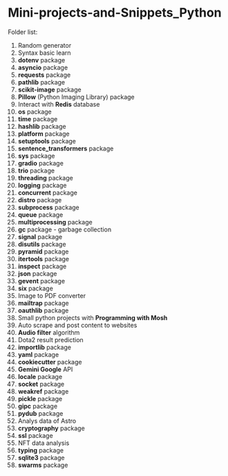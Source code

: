 # Mini-projects-and-Snippets_Python

Folder list:

1. Random generator
2. Syntax basic learn
3. **dotenv** package
4. **asyncio** package
5. **requests** package
6. **pathlib** package
7. **scikit-image** package
8. **Pillow** (Python Imaging Library) package
9. Interact with **Redis** database
10. **os** package
11. **time** package
12. **hashlib** package
13. **platform** package
14. **setuptools** package
15. **sentence_transformers** package
16. **sys** package
17. **gradio** package
18. **trio** package
19. **threading** package
20. **logging** package
21. **concurrent** package
22. **distro** package
23. **subprocess** package
24. **queue** package
25. **multiprocessing** package
26. **gc** package - garbage collection
27. **signal** package
28. **disutils** package
29. **pyramid** package
30. **itertools** package
31. **inspect** package
32. **json** package
33. **gevent** package
34. **six** package
35. Image to PDF converter
36. **mailtrap** package
37. **oauthlib** package
38. Small python projects with **Programming with Mosh**
39. Auto scrape and post content to websites
40. **Audio filter** algorithm
41. Dota2 result prediction
42. **importlib** package
43. **yaml** package
44. **cookiecutter** package
45. **Gemini Google** API
46. **locale** package
47. **socket** package
48. **weakref** package
49. **pickle** package
50. **gipc** package
51. **pydub** package
52. Analys data of Astro
53. **cryptography** package
54. **ssl** package
55. NFT data analysis
56. **typing** package
57. **sqlite3** package
58. **swarms** package